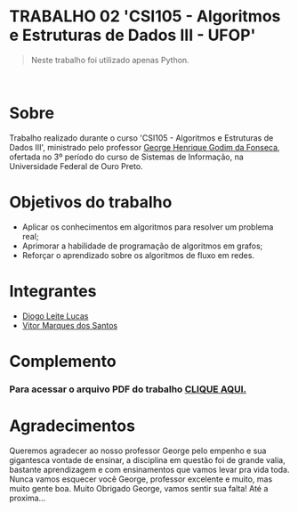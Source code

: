 # TRABALHO 02 'CSI105 - Algoritmos e Estruturas de Dados III - UFOP'

> Neste trabalho foi utilizado apenas Python.

<br>

<h1>Sobre</h1>
<p>Trabalho realizado durante o curso 'CSI105 - Algoritmos e Estruturas de Dados III', ministrado pelo professor <a href="https://github.com/georgehgfonseca">George Henrique Godim da Fonseca</a>, ofertada no 3º período do curso de Sistemas de Informação, na Universidade Federal de Ouro Preto.</p>

<h1>Objetivos do trabalho</h1>

<ul>
    <li>Aplicar os conhecimentos em algoritmos para resolver um problema real;</li>
    <li>Aprimorar a habilidade de programação de algoritmos em grafos;</li>
    <li>Reforçar o aprendizado sobre os algoritmos de fluxo em redes.</li>
</ul>

<h1>Integrantes</h1>

<ul>
    <li><a href="https://github.com/diogoleite87">Diogo Leite Lucas</a></li>
    <li><a href="https://github.com/MarqueVitor">Vitor Marques dos Santos</a></li>
</ul>


<h1>Complemento</h1>
<h3>Para acessar o arquivo PDF do trabalho <a href="">CLIQUE AQUI.</a></h3>

<h1>Agradecimentos</h1>
<p>Queremos agradecer ao nosso professor George pelo empenho e sua gigantesca vontade de ensinar, a disciplina em questão foi de grande valia, bastante aprendizagem e com ensinamentos que vamos levar pra vida toda. Nunca vamos esquecer você George, professor excelente e muito, mas muito gente boa. Muito Obrigado George, vamos sentir sua falta! Até a proxima...</p>
